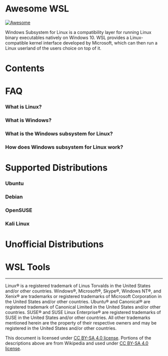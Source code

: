 # Awesome WSL 
[![Awesome](https://awesome.re/badge.svg)](https://awesome.re)

Windows Subsystem for Linux is a compatibility layer for running Linux binary executables natively on Windows 10. WSL provides a Linux-compatible kernel interface developed by Microsoft, which can then run a Linux userland of the users choice on top of it.

# Contents

# FAQ

### What is Linux?

### What is Windows?

### What is the Windows subsystem for Linux?

### How does Windows subsystem for Linux work?

# Supported Distributions

### Ubuntu

### Debian

### OpenSUSE

### Kali Linux

# Unofficial Distributions

# WSL Tools

------

Linux® is a registered trademark of Linus Torvalds in the United States and/or other countries.
Windows®, Microsoft®, Skype®, Windows NT®, and Xenix® are trademarks or registered trademarks of Microsoft Corporation in the United States and/or other countries.
Ubuntu® and Canonical® are registered trademark of Canonical Limited in the United States and/or other countries.
SUSE® and SUSE Linux Enterprise® are registered trademarks of SUSE in the United States and/or other countries.
All other trademarks mentioned herein are the property of their respective owners and may be registered in the United States and/or other countries.

This document is licensed under [CC BY-SA 4.0 license](https://creativecommons.org/licenses/by-sa/4.0/). Portions of the descriptions above are from Wikipedia and used under [CC BY-SA 4.0 license](https://creativecommons.org/licenses/by-sa/4.0/).

[OSS Icon]: https://cdn.rawgit.com/iCHAIT/awesome-osx/master/media/oss.svg
